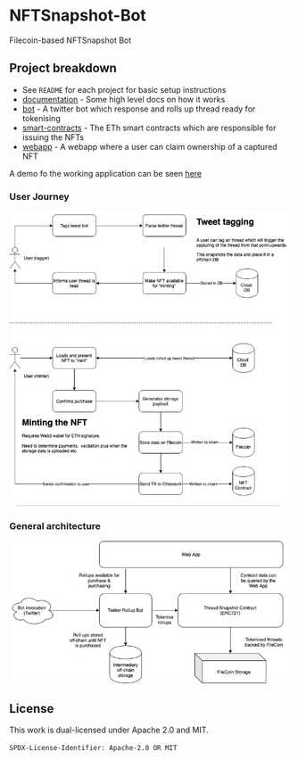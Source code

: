 # NFTSnapshot-Bot
Filecoin-based NFTSnapshot Bot

## Project breakdown

* See `README` for each project for basic setup instructions 
*  [documentation](./documentation) - Some high level docs on how it works
*  [bot](./bot) - A twitter bot which response and rolls up thread ready for tokenising
*  [smart-contracts](./smart-contracts) - The ETh smart contracts which are responsible for issuing the NFTs
*  [webapp](./webapp) - A webapp where a user can claim ownership of a captured NFT

A demo fo the working application can be seen [here](https://drive.google.com/file/d/1oqAP_7B9iGms1IZ-nz-2wYP_yofVFjGu/view?usp=sharing)

### User Journey
 
![user sequence](documentation/user-sequence.png) 

### General architecture

![architecture](documentation/architecture-stack.png) 

## License

This work is dual-licensed under Apache 2.0 and MIT.

`SPDX-License-Identifier: Apache-2.0 OR MIT`

